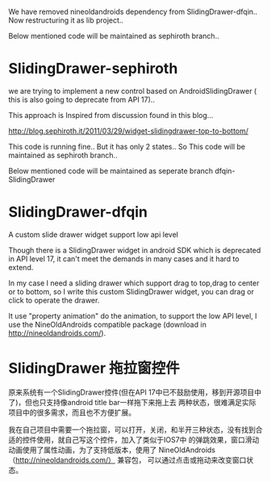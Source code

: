 We have removed nineoldandroids dependency from SlidingDrawer-dfqin.. Now restructuring it as lib project..


Below mentioned code will be maintained as sephiroth branch..

SlidingDrawer-sephiroth
=======================
we are trying to implement a new control based on AndroidSlidingDrawer ( this is also going to deprecate from API 17)..

This approach is Inspired from discussion found in this blog...

http://blog.sephiroth.it/2011/03/29/widget-slidingdrawer-top-to-bottom/

This code is running fine.. But it has only 2 states.. So This code will be maintained as sephiroth branch..



Below mentioned code will be maintained as seperate branch dfqin-SlidingDrawer


SlidingDrawer-dfqin
====================

A custom slide drawer widget support low api level 

Though there is a SlidingDrawer widget in android SDK which is  deprecated in API level 17, it can't meet the demands in 
many cases and it hard to extend.  

In my case I need a sliding drawer which support drag to top,drag to center or to bottom, so I write this custom 
SlidingDrawer widget, you can drag or click to operate the drawer.

It use "property animation"  do the animation, to support the low API level, I use the NineOldAndroids compatible 
package (download in http://nineoldandroids.com/).



SlidingDrawer 拖拉窗控件
========================

原来系统有一个SlidingDrawer控件(但在API 17中已不鼓励使用，移到开源项目中了)，但也只支持像android title bar一样拖下来拖上去
两种状态，很难满足实际项目中的很多需求，而且也不方便扩展。

我在自己项目中需要一个拖拉窗，可以打开，关闭，和半开三种状态，没有找到合适的控件使用，就自己写这个控件，加入了类似于IOS7中
的弹跳效果，窗口滑动动画使用了属性动画，为了支持低版本，使用了 NineOldAndroids（http://nineoldandroids.com/） 兼容包，
可以通过点击或拖动来改变窗口状态。

